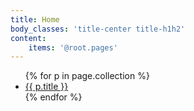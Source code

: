 ```yaml
---
title: Home
body_classes: 'title-center title-h1h2'
content:
    items: '@root.pages'
---
```


<ul>
  {% for p in page.collection %}
    <li><a href="{{ p.url }}">{{ p.title }}</a></li>
  {% endfor %}
</ul>